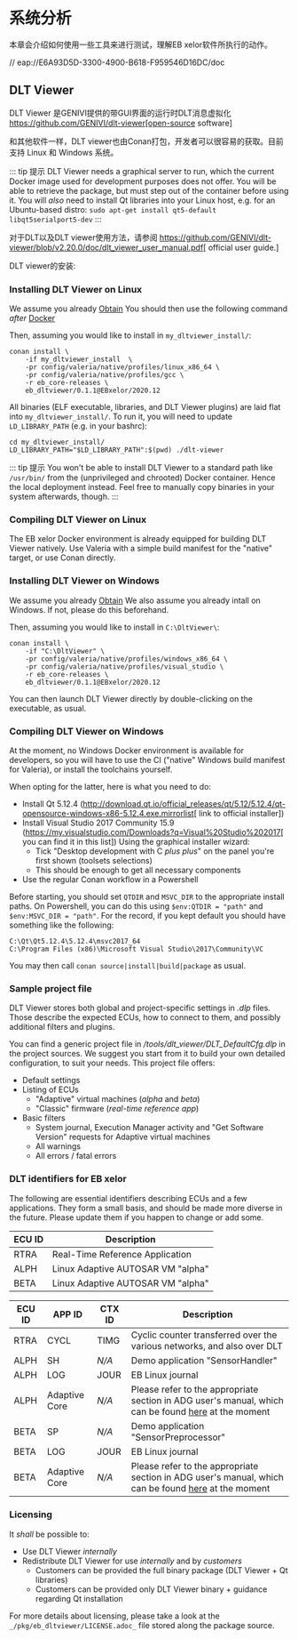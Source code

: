 # 系统分析
本章会介绍如何使用一些工具来进行测试，理解EB xelor软件所执行的动作。

// eap://E6A93D5D-3300-4900-B618-F959546D16DC/doc

## DLT Viewer
DLT Viewer 是GENIVI提供的带GUI界面的运行时DLT消息虚拟化 https://github.com/GENIVI/dlt-viewer[open-source software]

和其他软件一样，DLT viewer也由Conan打包，开发者可以很容易的获取。目前支持 Linux 和 Windows 系统。

::: tip 提示
DLT Viewer needs a graphical server to run, which the current Docker
image used for development purposes does not offer. You will be able
to retrieve the package, but must step out of the container before
using it. You will _also_ need to install Qt libraries into your Linux
host, e.g. for an Ubuntu-based distro:
`sudo apt-get install qt5-default libqt5serialport5-dev`
:::

对于DLT以及DLT viewer使用方法，请参阅
https://github.com/GENIVI/dlt-viewer/blob/v2.20.0/doc/dlt_viewer_user_manual.pdf[
official user guide.]

DLT viewer的安装:

### Installing DLT Viewer on Linux

We assume you already [Obtain](obtain.md) You should
then use the following command _after_ [Docker](docker.md)

Then, assuming you would like to install in `my_dltviewer_install/`:

```
conan install \
    -if my_dltviewer_install  \
    -pr config/valeria/native/profiles/linux_x86_64 \
    -pr config/valeria/native/profiles/gcc \
    -r eb_core-releases \
    eb_dltviewer/0.1.1@EBxelor/2020.12
```

All binaries (ELF executable, libraries, and DLT Viewer plugins)
are laid flat into `my_dltviewer_install/`. To run it, you will
need to update `LD_LIBRARY_PATH` (e.g. in your bashrc):

```
cd my_dltviewer_install/
LD_LIBRARY_PATH="$LD_LIBRARY_PATH":$(pwd) ./dlt-viewer
```

::: tip 提示
You won't be able to install DLT Viewer to a standard path like
`/usr/bin/` from the (unprivileged and chrooted) Docker container.
Hence the local deployment instead. Feel free to manually copy
binaries in your system afterwards, though.
:::

### Compiling DLT Viewer on Linux
The EB xelor Docker environment is already equipped for building
DLT Viewer natively. Use Valeria with a simple build manifest
for the "native" target, or use Conan directly.

### Installing DLT Viewer on Windows

We assume you already [Obtain](obtain.md)
We also assume you already intall on Windows.
If not, please do this beforehand.

Then, assuming you would like to install in `C:\DltViewer\`:

```
conan install \
    -if "C:\DltViewer" \
    -pr config/valeria/native/profiles/windows_x86_64 \
    -pr config/valeria/native/profiles/visual_studio \
    -r eb_core-releases \
    eb_dltviewer/0.1.1@EBxelor/2020.12
```

You can then launch DLT Viewer directly by double-clicking on
the executable, as usual.

### Compiling DLT Viewer on Windows

At the moment, no Windows Docker environment is available
for developers, so you will have to use the CI ("native"
Windows build manifest for Valeria), or install the toolchains
yourself.

When opting for the latter, here is what you need to do:

* Install Qt 5.12.4
  (http://download.qt.io/official_releases/qt/5.12/5.12.4/qt-opensource-windows-x86-5.12.4.exe.mirrorlist[
  link to official installer])
* Install Visual Studio 2017 Community 15.9
  (https://my.visualstudio.com/Downloads?q=Visual%20Studio%202017[
  you can find it in this list]) Using the graphical installer wizard:
    * Tick "Desktop development with C _plus plus_" on the panel you're
   first shown (toolsets selections)
    * This should be enough to get all necessary components
* Use the regular Conan workflow in a Powershell

Before starting, you should set `QTDIR` and `MSVC_DIR` to
the appropriate install paths. On Powershell, you can do this
using `$env:QTDIR = "path"` and `$env:MSVC_DIR = "path"`. For the
record, if you kept default you should have something like the
following:

```
C:\Qt\Qt5.12.4\5.12.4\msvc2017_64
C:\Program Files (x86)\Microsoft Visual Studio\2017\Community\VC
```

You may then call `conan source|install|build|package` as usual.

### Sample project file

DLT Viewer stores both global and project-specific settings in
_.dlp_ files. Those describe the expected ECUs, how to connect
to them, and possibly additional filters and plugins.

You can find a generic project file in
_/tools/dlt_viewer/DLT_DefaultCfg.dlp_ in the project
sources. We suggest you start from it to build your own
detailed configuration, to suit your needs. This project file
offers:

* Default settings
* Listing of ECUs
    * "Adaptive" virtual machines (_alpha_ and _beta_)
    * "Classic" firmware (_real-time reference app_)
* Basic filters
    * System journal, Execution Manager activity and "Get Software Version" requests for Adaptive virtual machines
    * All warnings
    * All errors / fatal errors

### DLT identifiers for EB xelor

The following are essential identifiers describing ECUs and
a few applications. They form a small basis, and should be
made more diverse in the future. Please update them if you
happen to change or add some.

|ECU ID|Description|
|--|--|
|RTRA|Real-Time Reference Application|
|ALPH|Linux Adaptive AUTOSAR VM "alpha"|
|BETA|Linux Adaptive AUTOSAR VM "alpha"|

|ECU ID|APP ID|CTX ID|Description|
|--|--|--|--|
|RTRA|CYCL|TIMG|Cyclic counter transferred over the various networks, and also over DLT|
|ALPH|SH|_N/A_|Demo application "SensorHandler"|
|ALPH|LOG|JOUR|EB Linux journal|
|ALPH|Adaptive Core|_N/A_|Please refer to the appropriate section in ADG user's manual, which can be found [here](https://gitext.elektrobitautomotive.com/EB-corbos-AdaptiveCore/ara-corbos-AdaptiveCore-deliveries) at the moment|
|BETA|SP|_N/A_|Demo application "SensorPreprocessor"|
|BETA|LOG|JOUR|EB Linux journal|
|BETA|Adaptive Core|_N/A_|Please refer to the appropriate section in ADG user's manual, which can be found [here](https://gitext.elektrobitautomotive.com/EB-corbos-AdaptiveCore/ara-corbos-AdaptiveCore-deliveries) at the moment|

### Licensing

It _shall_ be possible to:

* Use DLT Viewer _internally_
* Redistribute DLT Viewer for use _internally_ and by _customers_
    * Customers can be provided the full binary package (DLT Viewer + Qt libraries)
    * Customers can be provided only DLT Viewer binary + guidance regarding Qt installation

For more details about licensing, please take a look at the
`_/pkg/eb_dltviewer/LICENSE.adoc_` file stored along the package source.
